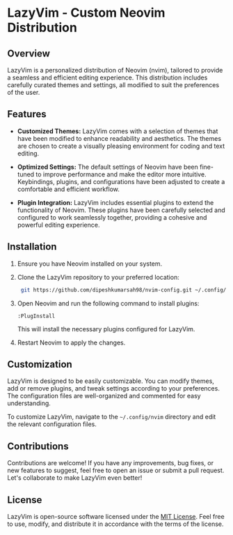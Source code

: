 # LazyVim - Custom Neovim Distribution

## Overview

LazyVim is a personalized distribution of Neovim (nvim), tailored to provide a seamless and efficient editing experience. This distribution includes carefully curated themes and settings, all modified to suit the preferences of the user.

## Features

- **Customized Themes:** LazyVim comes with a selection of themes that have been modified to enhance readability and aesthetics. The themes are chosen to create a visually pleasing environment for coding and text editing.

- **Optimized Settings:** The default settings of Neovim have been fine-tuned to improve performance and make the editor more intuitive. Keybindings, plugins, and configurations have been adjusted to create a comfortable and efficient workflow.

- **Plugin Integration:** LazyVim includes essential plugins to extend the functionality of Neovim. These plugins have been carefully selected and configured to work seamlessly together, providing a cohesive and powerful editing experience.

## Installation

1. Ensure you have Neovim installed on your system.

2. Clone the LazyVim repository to your preferred location:

   ```bash
    git https://github.com/dipeshkumarsah98/nvim-config.git ~/.config/nvim
   ```

3. Open Neovim and run the following command to install plugins:

   ```vim
   :PlugInstall
   ```

   This will install the necessary plugins configured for LazyVim.

4. Restart Neovim to apply the changes.

## Customization

LazyVim is designed to be easily customizable. You can modify themes, add or remove plugins, and tweak settings according to your preferences. The configuration files are well-organized and commented for easy understanding.

To customize LazyVim, navigate to the `~/.config/nvim` directory and edit the relevant configuration files.

## Contributions

Contributions are welcome! If you have any improvements, bug fixes, or new features to suggest, feel free to open an issue or submit a pull request. Let's collaborate to make LazyVim even better!

## License

LazyVim is open-source software licensed under the [MIT License](LICENSE). Feel free to use, modify, and distribute it in accordance with the terms of the license.
